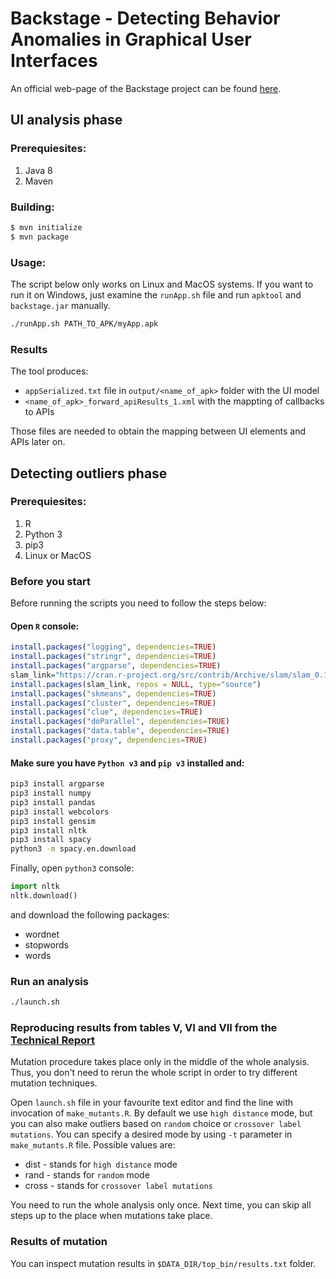 # Backstage - Detecting Behavior Anomalies in Graphical User Interfaces

An official web-page of the Backstage project can be found [here](https://www.st.cs.uni-saarland.de/appmining/backstage/).

## UI analysis phase

### Prerequiesites:
1. Java 8
2. Maven


### Building:
```bash
$ mvn initialize
$ mvn package
```
### Usage:
The script below only works on Linux and MacOS systems. If you want to run it on Windows, just examine the `runApp.sh` file and run `apktool` and `backstage.jar` manually.
```bash
./runApp.sh PATH_TO_APK/myApp.apk
```

### Results
The tool produces:
* `appSerialized.txt` file in `output/<name_of_apk>` folder with the UI model
* `<name_of_apk>_forward_apiResults_1.xml` with the mappting of callbacks to APIs

Those files are needed to obtain the mapping between UI elements and APIs later on. 

## Detecting outliers phase 

### Prerequiesites:
1. R
2. Python 3
3. pip3 
4. Linux or MacOS

### Before you start
Before running the scripts you need to follow the steps below:
#### Open `R` console:
```R
install.packages("logging", dependencies=TRUE)
install.packages("stringr", dependencies=TRUE)
install.packages("argparse", dependencies=TRUE)
slam_link="https://cran.r-project.org/src/contrib/Archive/slam/slam_0.1-37.tar.gz"
install.packages(slam_link, repos = NULL, type="source")
install.packages("skmeans", dependencies=TRUE)
install.packages("cluster", dependencies=TRUE)
install.packages("clue", dependencies=TRUE)
install.packages("doParallel", dependencies=TRUE)
install.packages("data.table", dependencies=TRUE)
install.packages("proxy", dependencies=TRUE)
```
####  Make sure you have `Python v3` and `pip v3` installed and: 
```bash
pip3 install argparse
pip3 install numpy
pip3 install pandas
pip3 install webcolors
pip3 install gensim
pip3 install nltk
pip3 install spacy
python3 -m spacy.en.download
```
Finally, open `python3` console:
```python
import nltk
nltk.download()
```
and download the following packages:
* wordnet
* stopwords
* words

### Run an analysis
```bash
./launch.sh
```

### Reproducing results from tables V, VI and VII from the [Technical Report](https://www.st.cs.uni-saarland.de/appmining/backstage/backstage_tech_report.pdf)

Mutation procedure takes place only in the middle of the whole analysis. Thus, you don't need to rerun the whole script in order to try different mutation techniques.

Open `launch.sh` file in your favourite text editor and find the line with invocation of `make_mutants.R`.
By default we use `high distance` mode, but you can also make outliers based on `random` choice or `crossover label mutations`.
You can specify a desired mode by using `-t` parameter in `make_mutants.R` file. Possible values are:
* dist - stands for `high distance` mode
* rand - stands for `random` mode
* cross - stands for `crossover label mutations`

You need to run the whole analysis only once. Next time, you can skip all steps up to the place when mutations take place.

### Results of mutation
You can inspect mutation results in `$DATA_DIR/top_bin/results.txt` folder.
